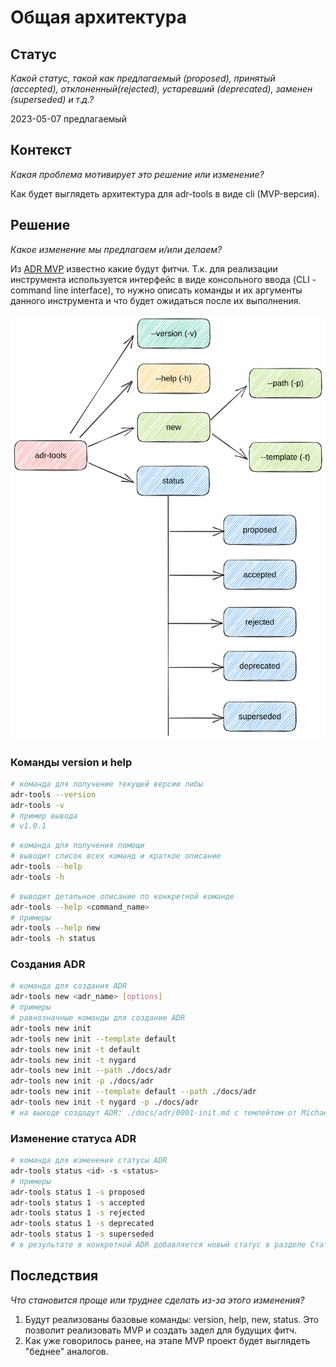 # Общая архитектура

## Статус

*Какой статус, такой как предлагаемый (proposed), принятый (accepted), отклоненный(rejected), устаревший (deprecated), заменен (superseded) и т.д.?*

2023-05-07 предлагаемый

## Контекст

*Какая проблема мотивирует это решение или изменение?*

Как будет выглядеть архитектура для adr-tools в виде cli (MVP-версия).

## Решение

*Какое изменение мы предлагаем и/или делаем?*

Из [ADR MVP](./0001-mvp.md) известно какие будут фитчи. Т.к. для реализации инструмента используется интерфейс в виде консольного ввода (CLI - command line interface), то нужно описать команды и их аргументы данного инструмента и что будет ожидаться после их выполнения.

![Общий вид MVP](../../assets/img/landscape.png)

### Команды version и help

```sh
# команда для получение текущей версии либы 
adr-tools --version
adr-tools -v
# пример вывода
# v1.0.1
```

```sh
# команда для получения помощи
# выводит список всех команд и краткое описание
adr-tools --help
adr-tools -h
```

```sh
# выводит детальное описание по конкретной команде
adr-tools --help <command_name>
# примеры
adr-tools --help new
adr-tools -h status
```

### Создания ADR

```sh
# команда для создания ADR
adr-tools new <adr_name> [options]
# примеры
# равнозначные команды для создание ADR
adr-tools new init
adr-tools new init --template default 
adr-tools new init -t default
adr-tools new init -t nygard 
adr-tools new init --path ./docs/adr
adr-tools new init -p ./docs/adr
adr-tools new init --template default --path ./docs/adr
adr-tools new init -t nygard -p ./docs/adr
# на выходе создадут ADR: ./docs/adr/0001-init.md с темлейтом от Michael Nygard 
```

### Изменение статуса ADR

```sh
# команда для изменения статусы ADR
adr-tools status <id> -s <status>
# примеры
adr-tools status 1 -s proposed
adr-tools status 1 -s accepted
adr-tools status 1 -s rejected
adr-tools status 1 -s deprecated
adr-tools status 1 -s superseded
# в результате в конкретной ADR добавляется новый статус в разделе Статус(Status)
```

## Последствия

*Что становится проще или труднее сделать из-за этого изменения?*

1. Будут реализованы базовые команды: version, help, new, status. Это позволит реализовать MVP и создать задел для будущих фитч.
2. Как уже говорилось ранее, на этапе MVP проект будет выглядеть "беднее" аналогов.
